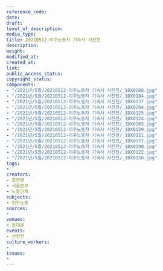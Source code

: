 ```yaml
---
reference_code: 
date: 
draft: 
level_of_description: 
media_type: 
title: 20210512-이주노동자 기숙사 사진전
description: 
weight: 
modified_at: 
created_at: 
link: 
public_access_status: 
copyright_status: 
components:
- "/2021년/5월/20210512-이주노동자 기숙사 사진전/_1DX0208.jpg"
- "/2021년/5월/20210512-이주노동자 기숙사 사진전/_1DX0184.jpg"
- "/2021년/5월/20210512-이주노동자 기숙사 사진전/_1DX0137.jpg"
- "/2021년/5월/20210512-이주노동자 기숙사 사진전/_1DX0204.jpg"
- "/2021년/5월/20210512-이주노동자 기숙사 사진전/_1DX0125.jpg"
- "/2021년/5월/20210512-이주노동자 기숙사 사진전/_1DX0124.jpg"
- "/2021년/5월/20210512-이주노동자 기숙사 사진전/_1DX0165.jpg"
- "/2021년/5월/20210512-이주노동자 기숙사 사진전/_1DX0129.jpg"
- "/2021년/5월/20210512-이주노동자 기숙사 사진전/_1DX0121.jpg"
- "/2021년/5월/20210512-이주노동자 기숙사 사진전/_1DX0172.jpg"
- "/2021년/5월/20210512-이주노동자 기숙사 사진전/_1DX0190.jpg"
- "/2021년/5월/20210512-이주노동자 기숙사 사진전/_1DX0122.jpg"
- "/2021년/5월/20210512-이주노동자 기숙사 사진전/_1DX0156.jpg"
tags:
- 
creators:
- 총연맹
- 서울본부
- 노동단체
subjects:
- 이주노동
sources:
- 
venues:
- 동대문
events:
- 선전전
culture_workers:
- 
issues:
- 
---
```

